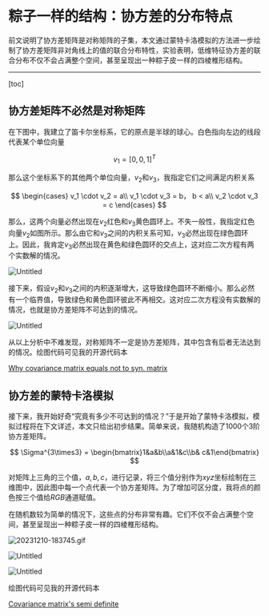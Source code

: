 # 粽子一样的结构：协方差的分布特点

前文说明了协方差矩阵是对称矩阵的子集，本文通过蒙特卡洛模拟的方法进一步绘制了协方差矩阵非对角线上的值的联合分布特性，实验表明，低维特征协方差的联合分布不仅不会占满整个空间，甚至呈现出一种粽子皮一样的四棱椎形结构。

---
[toc]

## 协方差矩阵不必然是对称矩阵

在下图中，我建立了笛卡尔坐标系，它的原点是半球的球心。白色指向左边的线段代表某个单位向量 

$$
v_1=[0, 0, 1]^T
$$

那么这个坐标系下的其他两个单位向量，$v_2$和$v_3$，我指定它们之间满足内积关系

$$
\begin{cases}
v_1 \cdot v_2 = a\\
v_1 \cdot v_3 = b， b < a\\
v_2 \cdot v_3 = c
\end{cases}
$$

那么，这两个向量必然出现在$v_2$红色和$v_3$黄色圆环上。不失一般性，我指定红色向量$v_2$如图所示。那么由它和$v_3$之间的内积关系可知，$v_3$必然出现在绿色圆环上。因此，我肯定$v_3$必然出现在黄色和绿色圆环的交点上，这对应二次方程有两个实数解的情况。

![Untitled](%E7%B2%BD%E5%AD%90%E4%B8%80%E6%A0%B7%E7%9A%84%E7%BB%93%E6%9E%84%EF%BC%9A%E5%8D%8F%E6%96%B9%E5%B7%AE%E7%9A%84%E5%88%86%E5%B8%83%E7%89%B9%E7%82%B9%20fb3960cd7de34e5193ed9fdfa7bde9a2/Untitled.png)

接下来，假设$v_2$和$v_3$之间的内积逐渐增大，这导致绿色圆环不断缩小。那么必然有一个临界值，导致绿色和黄色圆环彼此不再相交。这对应二次方程没有实数解的情况，也就是协方差矩阵不可达到的情况。

![Untitled](%E7%B2%BD%E5%AD%90%E4%B8%80%E6%A0%B7%E7%9A%84%E7%BB%93%E6%9E%84%EF%BC%9A%E5%8D%8F%E6%96%B9%E5%B7%AE%E7%9A%84%E5%88%86%E5%B8%83%E7%89%B9%E7%82%B9%20fb3960cd7de34e5193ed9fdfa7bde9a2/Untitled%201.png)

从以上分析中不难发现，对称矩阵不一定是协方差矩阵，其中包含有后者无法达到的情况。绘图代码可见我的开源代码本

[Why covariance matrix equals not to syn. matrix](https://observablehq.com/@listenzcc/why-covariance-matrix-equals-not-to-syn-matrix)

## 协方差的蒙特卡洛模拟

接下来，我开始好奇“究竟有多少不可达到的情况？”于是开始了蒙特卡洛模拟，模拟过程将在下文详述，本文只给出初步结果。简单来说，我随机构造了$1000$个$3$阶协方差矩阵。

$$
\Sigma^{3\times3} = \begin{bmatrix}1&a&b\\a&1&c\\b& c&1\end{bmatrix}
$$

对矩阵上三角的三个值，$a, b, c$，进行记录，将三个值分别作为$xyz$坐标绘制在三维图中，因此图中每一个点代表一个协方差矩阵。为了增加可区分度，我将点的颜色按三个值给$RGB$通道赋值。

在随机数较为简单的情况下，这些点的分布非常有趣。它们不仅不会占满整个空间，甚至呈现出一种粽子皮一样的四棱椎形结构。

![20231210-183745.gif](%E7%B2%BD%E5%AD%90%E4%B8%80%E6%A0%B7%E7%9A%84%E7%BB%93%E6%9E%84%EF%BC%9A%E5%8D%8F%E6%96%B9%E5%B7%AE%E7%9A%84%E5%88%86%E5%B8%83%E7%89%B9%E7%82%B9%20fb3960cd7de34e5193ed9fdfa7bde9a2/20231210-183745.gif)

![Untitled](%E7%B2%BD%E5%AD%90%E4%B8%80%E6%A0%B7%E7%9A%84%E7%BB%93%E6%9E%84%EF%BC%9A%E5%8D%8F%E6%96%B9%E5%B7%AE%E7%9A%84%E5%88%86%E5%B8%83%E7%89%B9%E7%82%B9%20fb3960cd7de34e5193ed9fdfa7bde9a2/Untitled%202.png)

![Untitled](%E7%B2%BD%E5%AD%90%E4%B8%80%E6%A0%B7%E7%9A%84%E7%BB%93%E6%9E%84%EF%BC%9A%E5%8D%8F%E6%96%B9%E5%B7%AE%E7%9A%84%E5%88%86%E5%B8%83%E7%89%B9%E7%82%B9%20fb3960cd7de34e5193ed9fdfa7bde9a2/Untitled%203.png)

绘图代码可见我的开源代码本

[Covariance matrix's semi definite](https://observablehq.com/@listenzcc/covariance-matrixs-semi-definite)